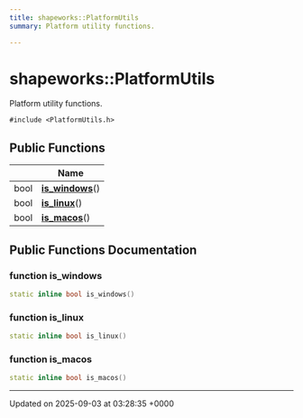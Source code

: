```yaml
---
title: shapeworks::PlatformUtils
summary: Platform utility functions. 

---
```


# shapeworks::PlatformUtils



Platform utility functions. 


`#include <PlatformUtils.h>`

## Public Functions

|                | Name           |
| -------------- | -------------- |
| bool | **[is_windows](../Classes/classshapeworks_1_1PlatformUtils.md#function-is-windows)**() |
| bool | **[is_linux](../Classes/classshapeworks_1_1PlatformUtils.md#function-is-linux)**() |
| bool | **[is_macos](../Classes/classshapeworks_1_1PlatformUtils.md#function-is-macos)**() |

## Public Functions Documentation

### function is_windows

```cpp
static inline bool is_windows()
```


### function is_linux

```cpp
static inline bool is_linux()
```


### function is_macos

```cpp
static inline bool is_macos()
```


-------------------------------

Updated on 2025-09-03 at 03:28:35 +0000
